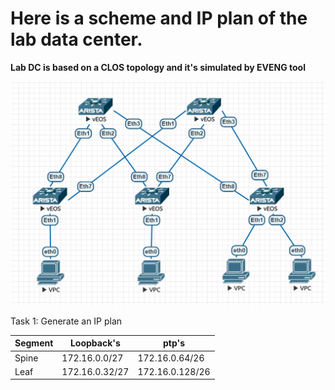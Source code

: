 # Here is a scheme and IP plan of the lab data center.

**Lab DC is based on a CLOS topology and it's simulated by EVENG tool**

![clos_topology.png](assets/clos_topology.png?t=1687552905264=250x250)

Task 1: Generate an IP plan


| Segment | Loopback's     | ptp's           |
| ------- | -------------- | --------------- |
| Spine   | 172.16.0.0/27  | 172.16.0.64/26  |
| Leaf    | 172.16.0.32/27 | 172.16.0.128/26 |
